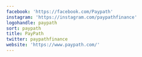 ```yaml
---
facebook: 'https://facebook.com/Paypath'
instagram: 'https://instagram.com/paypathfinance'
logohandle: paypath
sort: paypath
title: PayPath
twitter: paypathfinance
website: 'https://www.paypath.com/'
---
```

